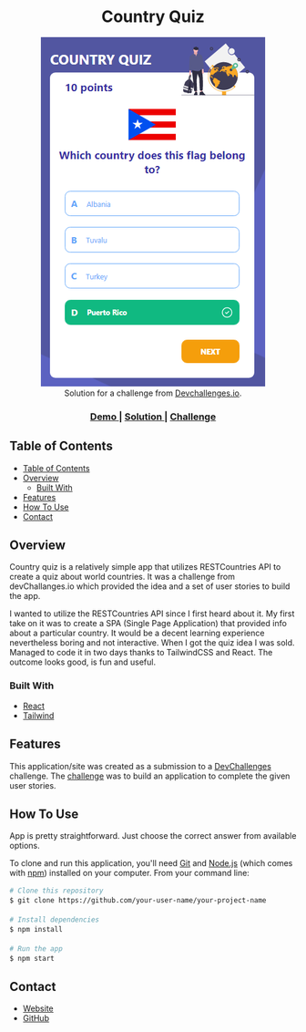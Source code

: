 <!-- Please update value in the {}  -->

<h1 align="center">Country Quiz</h1>
<div align="center">
<img alt="App screenshot" src="https://raw.githubusercontent.com/Kielx/country-quiz/master/screenshots/country-quiz.webp"></img>
</div>

<div align="center">
   Solution for a challenge from  <a href="http://devchallenges.io" target="_blank">Devchallenges.io</a>.
</div>

<div align="center">
  <h3>
    <a href="https://country-quiz.pantak.net">
      Demo
    </a>
    <span> | </span>
    <a href="https://country-quiz.pantak.net">
      Solution
    </a>
    <span> | </span>
    <a href="https://devchallenges.io/challenges/Bu3G2irnaXmfwQ8sZkw8">
      Challenge
    </a>
  </h3>
</div>

<!-- TABLE OF CONTENTS -->

## Table of Contents

- [Table of Contents](#table-of-contents)
- [Overview](#overview)
  - [Built With](#built-with)
- [Features](#features)
- [How To Use](#how-to-use)
- [Contact](#contact)

<!-- OVERVIEW -->

## Overview



Country quiz is a relatively simple app that utilizes RESTCountries API to create a quiz about world countries. It was a challenge from devChallanges.io which provided the idea and a set of user stories to build the app.

I wanted to utilize the RESTCountries API since I first heard about it. My first take on it was to create a SPA (Single Page Application) that provided info about a particular country. It would be a decent learning experience nevertheless boring and not interactive. When I got the quiz idea I was sold. Managed to code it in two days thanks to TailwindCSS and React. The outcome looks good, is fun and useful.
### Built With

<!-- This section should list any major frameworks that you built your project using. Here are a few examples.-->

- [React](https://reactjs.org/)
- [Tailwind](https://tailwindcss.com/)

## Features

<!-- List the features of your application or follow the template. Don't share the figma file here :) -->

This application/site was created as a submission to a [DevChallenges](https://devchallenges.io/challenges) challenge. The [challenge](https://devchallenges.io/challenges/Bu3G2irnaXmfwQ8sZkw8) was to build an application to complete the given user stories.

## How To Use

<!-- Example: -->

App is pretty straightforward. Just choose the correct answer from available options.

To clone and run this application, you'll need [Git](https://git-scm.com) and [Node.js](https://nodejs.org/en/download/) (which comes with [npm](http://npmjs.com)) installed on your computer. From your command line:

```bash
# Clone this repository
$ git clone https://github.com/your-user-name/your-project-name

# Install dependencies
$ npm install

# Run the app
$ npm start
```

## Contact

- [Website](https://pantak.net)
- [GitHub](https://github.com/Kielx)

